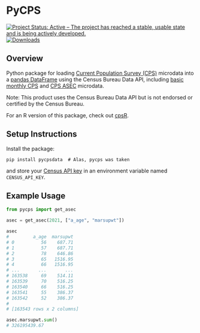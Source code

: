 # PyCPS

[![Project Status: Active – The project has reached a stable, usable state and is being actively developed.](https://www.repostatus.org/badges/latest/active.svg)](https://www.repostatus.org/#active)
[![Downloads](https://static.pepy.tech/badge/pycpsdata)](https://pepy.tech/project/pycpsdata)

## Overview

Python package for loading [Current Population Survey (CPS)](https://www.census.gov/programs-surveys/cps/about.html) microdata into a [pandas DataFrame](https://pandas.pydata.org/docs/reference/api/pandas.DataFrame.html) using the Census Bureau Data API, including [basic monthly CPS](https://www.census.gov/data/datasets/time-series/demo/cps/cps-basic.html) and [CPS ASEC](https://www.census.gov/data/datasets/time-series/demo/cps/cps-asec.html) microdata.

Note: This product uses the Census Bureau Data API but is not endorsed or certified by the Census Bureau.

For an R version of this package, check out [cpsR](https://github.com/matt-saenz/cpsR).

## Setup Instructions

Install the package:

```shell
pip install pycpsdata  # Alas, pycps was taken
```

and store your [Census API key](https://api.census.gov/data/key_signup.html) in an environment variable named `CENSUS_API_KEY`.

## Example Usage

```python
from pycps import get_asec

asec = get_asec(2021, ["a_age", "marsupwt"])

asec
#         a_age  marsupwt
# 0          56    687.71
# 1          57    687.71
# 2          78    646.86
# 3          65   1516.95
# 4          66   1516.95
# ...       ...       ...
# 163538     69    514.11
# 163539     70    516.25
# 163540     66    516.25
# 163541     55    386.37
# 163542     52    386.37
#
# [163543 rows x 2 columns]

asec.marsupwt.sum()
# 326195439.67
```
